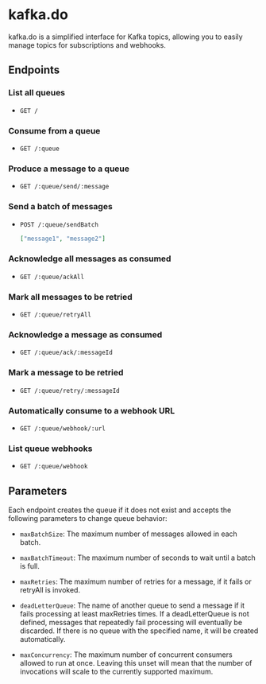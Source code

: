 # kafka.do

kafka.do is a simplified interface for Kafka topics, allowing you to easily manage topics for subscriptions and webhooks.

## Endpoints

### List all queues

- `GET /`

### Consume from a queue

- `GET /:queue`

### Produce a message to a queue

- `GET /:queue/send/:message`

### Send a batch of messages

- `POST /:queue/sendBatch`

  ```json
  ["message1", "message2"]
  ```

### Acknowledge all messages as consumed

- `GET /:queue/ackAll`

### Mark all messages to be retried

- `GET /:queue/retryAll`

### Acknowledge a message as consumed

- `GET /:queue/ack/:messageId`

### Mark a message to be retried

- `GET /:queue/retry/:messageId`

### Automatically consume to a webhook URL

- `GET /:queue/webhook/:url`

### List queue webhooks

- `GET /:queue/webhook`

## Parameters

Each endpoint creates the queue if it does not exist and accepts the following parameters to change queue behavior:

- `maxBatchSize`: The maximum number of messages allowed in each batch.

- `maxBatchTimeout`: The maximum number of seconds to wait until a batch is full.

- `maxRetries`: The maximum number of retries for a message, if it fails or retryAll is invoked.

- `deadLetterQueue`: The name of another queue to send a message if it fails processing at least maxRetries times. If a deadLetterQueue is not defined, messages that repeatedly fail processing will eventually be discarded. If there is no queue with the specified name, it will be created automatically.

- `maxConcurrency`: The maximum number of concurrent consumers allowed to run at once. Leaving this unset will mean that the number of invocations will scale to the currently supported maximum.
